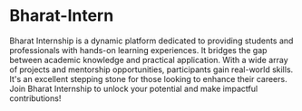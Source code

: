 # Bharat-Intern
Bharat Internship is a dynamic platform dedicated to providing students and professionals with hands-on learning experiences. It bridges the gap between academic knowledge and practical application. With a wide array of projects and mentorship opportunities, participants gain real-world skills. It's an excellent stepping stone for those looking to enhance their careers. Join Bharat Internship to unlock your potential and make impactful contributions!
